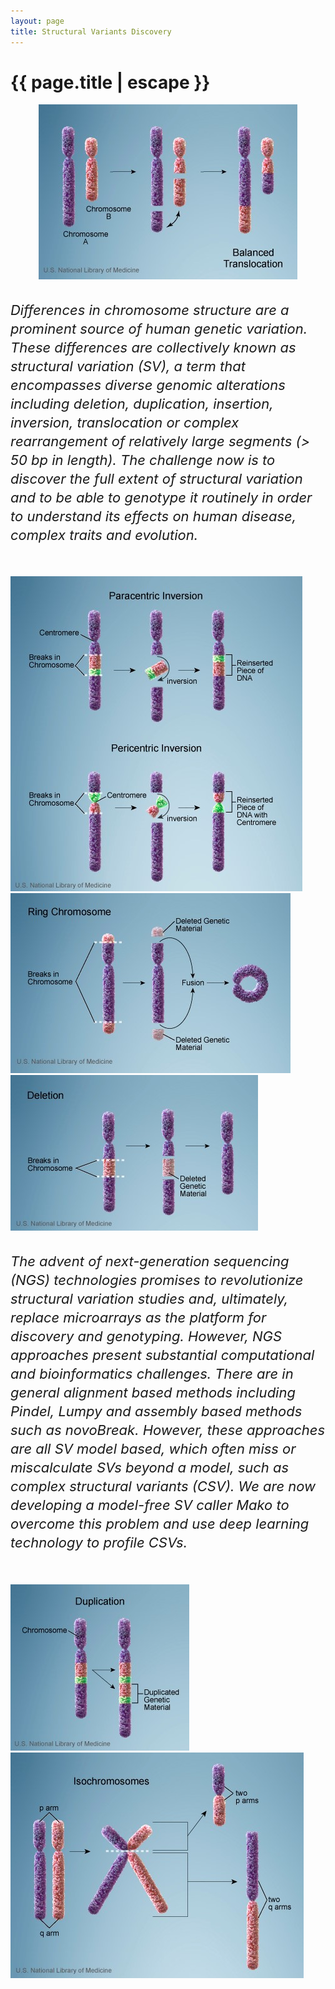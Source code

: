 ```yaml
---
layout: page
title: Structural Variants Discovery
---
```


<h1 class="header center blue-text">{{ page.title | escape }}</h1>

<p style="text-align:center"><img src="./Structure/1.jpg">
</p>
<h6 style="font-size:22px;line-height:30px">Differences in chromosome structure are a prominent source of human genetic variation. 
These differences are collectively known as structural variation (SV), 
a term that encompasses diverse genomic alterations including deletion,
 duplication, insertion, inversion, translocation or complex rearrangement of relatively large segments (> 50 bp in length). 
 The challenge now is to discover the full extent of structural variation and to be able to genotype it routinely in 
 order to understand its effects on human disease, complex traits and evolution. </h6>

<div class = "row">
    <div class = "col s12 m6">
        <img src="./Structure/2.jpg">
    </div>
    <div class = "col s12 m6">
         <img src="./Structure/3.jpg">
         <img src="./Structure/4.jpg">
    </div>
</div>

<h6 style="font-size:22px;line-height:30px"> The advent of next-generation sequencing (NGS) technologies promises to revolutionize 
structural variation studies and, ultimately, replace microarrays as 
the platform for discovery and genotyping. However, NGS approaches
 present substantial computational and bioinformatics challenges. 
 There are in general alignment based methods including Pindel, Lumpy 
 and assembly based methods such as novoBreak. However, these 
 approaches are all SV model based, which often miss or miscalculate 
 SVs beyond a model, such as complex structural variants (CSV). 
 We are now developing a model-free SV caller Mako to overcome this 
 problem and use deep learning technology to profile CSVs. </h6>

<div class = "row">
    <div class = "col s12 m6">
        <img src="./Structure/5.jpg">
    </div>
    <div class = "col s12 m6">
         <img src="./Structure/6.jpg">
    </div>
</div>

<br>
<br> 